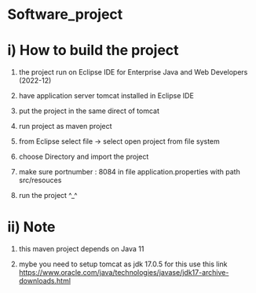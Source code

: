 # Software_project

 # i) How to build the project

1) the project run on Eclipse IDE for Enterprise Java and Web Developers (2022-12)

2) have application server tomcat installed in Eclipse IDE

3) put the project in the same direct of tomcat

4) run project as maven project 

5) from Eclipse select file -> select open project from file system

6) choose Directory and import the project

7) make sure portnumber : 8084 in file application.properties with path src/resouces

8) run the project ^_^

 
# ii) Note
1) this maven project depends on Java 11

1) mybe you need to setup tomcat as jdk 17.0.5 for this use this link https://www.oracle.com/java/technologies/javase/jdk17-archive-downloads.html



